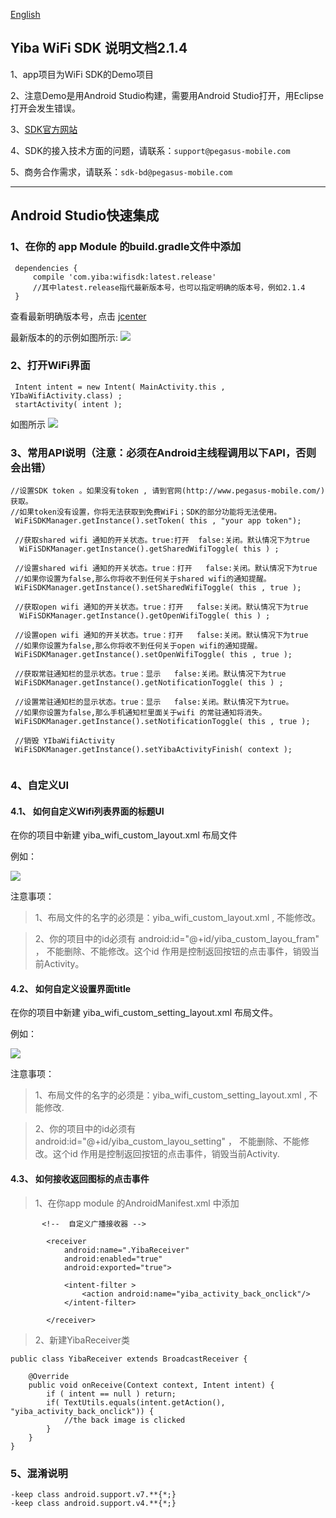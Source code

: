 [English](README_en.md)


## Yiba WiFi SDK 说明文档2.1.4
 1、app项目为WiFi SDK的Demo项目
 
 2、注意Demo是用Android Studio构建，需要用Android Studio打开，用Eclipse打开会发生错误。
 
 3、[SDK官方网站](http://global.18wifibank.com/)

 4、SDK的接入技术方面的问题，请联系：`support@pegasus-mobile.com`

 5、商务合作需求，请联系：`sdk-bd@pegasus-mobile.com`


---


## Android Studio快速集成
 
### 1、在你的 app Module 的build.gradle文件中添加
```
 dependencies {
     compile 'com.yiba:wifisdk:latest.release'
     //其中latest.release指代最新版本号，也可以指定明确的版本号，例如2.1.4
 }
```
 查看最新明确版本号，点击 [jcenter](http://jcenter.bintray.com/com/yiba/wifisdk/)
 
 最新版本的的示例如图所示:
 ![](http://i2.buimg.com/567571/69c62f08ef69e2a9.png)
 

### 2、打开WiFi界面
```
 Intent intent = new Intent( MainActivity.this , YIbaWifiActivity.class) ;
 startActivity( intent );
```
 如图所示
 ![](http://i2.buimg.com/567571/976f52477c954722.png)
 
 
### 3、常用API说明（注意：必须在Android主线程调用以下API，否则会出错）
```
//设置SDK token 。如果没有token , 请到官网(http://www.pegasus-mobile.com/)获取。
//如果token没有设置，你将无法获取到免费WiFi；SDK的部分功能将无法使用。
 WiFiSDKManager.getInstance().setToken( this , "your app token");

 //获取shared wifi 通知的开关状态。true:打开  false:关闭。默认情况下为true
  WiFiSDKManager.getInstance().getSharedWifiToggle( this ) ;
 
 //设置shared wifi 通知的开关状态。true：打开   false:关闭。默认情况下为true
 //如果你设置为false,那么你将收不到任何关于shared wifi的通知提醒。
 WiFiSDKManager.getInstance().setSharedWifiToggle( this , true );
 
 //获取open wifi 通知的开关状态。true：打开   false:关闭。默认情况下为true
  WiFiSDKManager.getInstance().getOpenWifiToggle( this ) ;
 
 //设置open wifi 通知的开关状态。true：打开   false:关闭。默认情况下为true
 //如果你设置为false,那么你将收不到任何关于open wifi的通知提醒。
 WiFiSDKManager.getInstance().setOpenWifiToggle( this , true );
 
 //获取常驻通知栏的显示状态。true：显示   false:关闭。默认情况下为true
 WiFiSDKManager.getInstance().getNotificationToggle( this ) ;
 
 //设置常驻通知栏的显示状态。true：显示   false:关闭。默认情况下为true。
 //如果你设置为false,那么手机通知栏里面关于wifi 的常驻通知将消失。
 WiFiSDKManager.getInstance().setNotificationToggle( this , true );
 
 //销毁 YIbaWifiActivity
 WiFiSDKManager.getInstance().setYibaActivityFinish( context );
 
```

### 4、自定义UI
#### 4.1、 如何自定义Wifi列表界面的标题UI
在你的项目中新建 yiba_wifi_custom_layout.xml 布局文件

例如：

![](http://p1.bpimg.com/567571/b403f52d99a8bef7.png)

注意事项：

>1、布局文件的名字的必须是：yiba_wifi_custom_layout.xml , 不能修改。

>2、你的项目中的id必须有 android:id="@+id/yiba_custom_layou_fram" ， 不能删除、不能修改。这个id 作用是控制返回按钮的点击事件，销毁当前Activity。

#### 4.2、 如何自定义设置界面title

在你的项目中新建 yiba_wifi_custom_setting_layout.xml 布局文件。

例如：

![](http://p1.bpimg.com/567571/c93e46395ce7b9fe.png)

注意事项：

>1、布局文件的名字的必须是：yiba_wifi_custom_setting_layout.xml , 不能修改.

>2、你的项目中的id必须有 android:id="@+id/yiba_custom_layou_setting" ， 不能删除、不能修改。这个id 作用是控制返回按钮的点击事件，销毁当前Activity. 
 
#### 4.3、 如何接收返回图标的点击事件

>1、在你app module 的AndroidManifest.xml 中添加

```
       <!--  自定义广播接收器 -->

        <receiver
            android:name=".YibaReceiver"
            android:enabled="true"
            android:exported="true">

            <intent-filter >
                <action android:name="yiba_activity_back_onclick"/>
            </intent-filter>

        </receiver>

```

> 2、新建YibaReceiver类

```
public class YibaReceiver extends BroadcastReceiver {

    @Override
    public void onReceive(Context context, Intent intent) {
        if ( intent == null ) return;
        if( TextUtils.equals(intent.getAction(), "yiba_activity_back_onclick")) {
            //the back image is clicked
        }
    }
}

``` 
 
### 5、混淆说明
```
-keep class android.support.v7.**{*;}
-keep class android.support.v4.**{*;}
```

